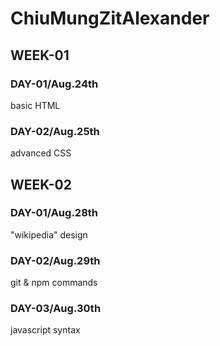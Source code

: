 # ChiuMungZitAlexander

## WEEK-01
### DAY-01/Aug.24th
basic HTML
### DAY-02/Aug.25th
advanced CSS

## WEEK-02
### DAY-01/Aug.28th
"wikipedia" design
### DAY-02/Aug.29th
git & npm commands
### DAY-03/Aug.30th
javascript syntax
